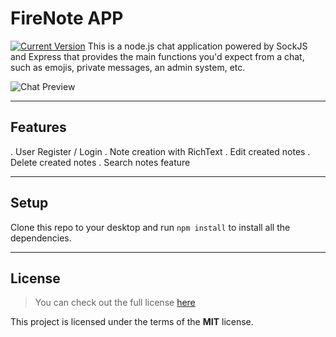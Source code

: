 FireNote APP
============
[![Current Version](https://img.shields.io/badge/version-1.0.0-green.svg)](https://github.com/IgorAntun/node-chat) 
This is a node.js chat application powered by SockJS and Express that provides the main functions you'd expect from a chat, such as emojis, private messages, an admin system, etc.

![Chat Preview](http://i.imgur.com/lgRe8z4.png)

---

## Features
. User Register / Login
. Note creation with RichText
. Edit created notes
. Delete created notes
. Search notes feature


---

## Setup
Clone this repo to your desktop and run `npm install` to install all the dependencies.

---


## License
>You can check out the full license [here](https://github.com/IgorAntun/node-chat/blob/master/LICENSE)

This project is licensed under the terms of the **MIT** license.
